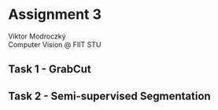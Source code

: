 # Assignment 3

Viktor Modroczký\
Computer Vision @ FIIT STU

## Task 1 - GrabCut

## Task 2 - Semi-supervised Segmentation
